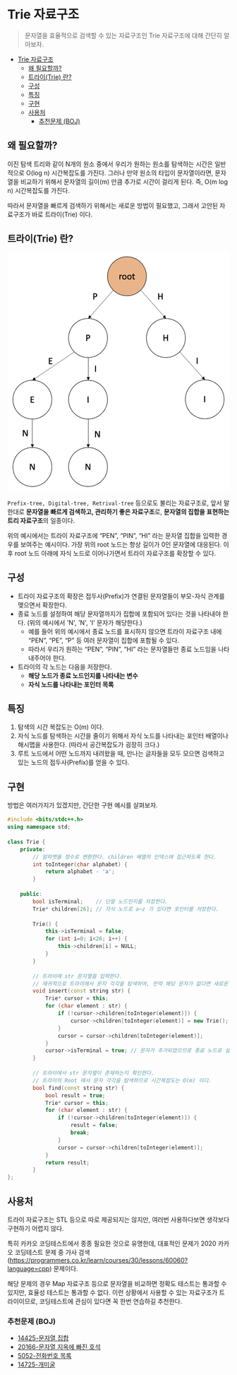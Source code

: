 # Trie 자료구조

> 문자열을 효율적으로 검색할 수 있는 자료구조인 Trie 자료구조에 대해 간단히 알아보자.

- [Trie 자료구조](#trie-자료구조)
  - [왜 필요할까?](#왜-필요할까)
  - [트라이(Trie) 란?](#트라이trie-란)
  - [구성](#구성)
  - [특징](#특징)
  - [구현](#구현)
  - [사용처](#사용처)
    - [추천문제 (BOJ)](#추천문제-boj)

## 왜 필요할까?

이진 탐색 트리와 같이 N개의 원소 중에서 우리가 원하는 원소를 탐색하는 시간은 일반적으로 O(log n) 시간복잡도를 가진다. 그러나 만약 원소의 타입이 문자열이라면, 문자열을 비교하기 위해서 문자열의 길이(m) 만큼 추가로 시간이 걸리게 된다. 즉, O(m log n) 시간복잡도를 가진다.

따라서 문자열을 빠르게 검색하기 위해서는 새로운 방법이 필요했고, 그래서 고안된 자료구조가 바로 트라이(Trie) 이다.

## 트라이(Trie) 란?

![trie-example](img/trie-example.png)

`Prefix-tree, Digital-tree, Retrival-tree` 등으로도 불리는 자료구조로, 앞서 말한대로 **문자열을 빠르게 검색하고, 관리하기 좋은 자료구조**로, **문자열의 집합을 표현하는 트리 자료구조**의 일종이다.

위의 예시에서는 트라이 자료구조에 “PEN”, “PIN”, “HI” 라는 문자열 집합을 입력한 경우를 보여주는 예시이다. 가장 위의 root 노드는 항상 길이가 0인 문자열에 대응된다. 이후 root 노드 아래에 자식 노드로 이어나가면서 트라이 자료구조를 확장할 수 있다.

## 구성

- 트라이 자료구조의 확장은 접두사(Prefix)가 연결된 문자열들이 부모-자식 관계를 맺으면서 확장한다.
- 종료 노드를 설정하여 해당 문자열까지가 집합에 포함되어 있다는 것을 나타내야 한다. (위의 예시에서 'N', 'N', 'I' 문자가 해당한다.)
  - 예를 들어 위의 예시에서 종료 노드를 표시하지 않으면 트라이 자료구조 내에 “PEN”, “PE”, “P” 등 여러 문자열이 집합에 포함될 수 있다.
  - 따라서 우리가 원하는 “PEN”, “PIN”, “HI” 라는 문자열들만 종료 노드임을 나타내주어야 한다.
- 트라이의 각 노드는 다음을 저장한다.
  - **해당 노드가 종료 노드인지를 나타내는 변수**
  - **자식 노드를 나타내는 포인터 목록**

## 특징

1. 탐색의 시간 복잡도는 O(m) 이다.
2. 자식 노드를 탐색하는 시간을 줄이기 위해서 자식 노드를 나타내는 포인터 배열이나 해시맵을 사용한다. (따라서 공간복잡도가 굉장히 크다.)
3. 루트 노드에서 어떤 노드까지 내려왔을 때, 만나는 글자들을 모두 모으면 검색하고 있는 노드의 접두사(Prefix)를 얻을 수 있다.

## 구현

방법은 여러가지가 있겠지만, 간단한 구현 예시를 살펴보자.

```cpp
#include <bits/stdc++.h>
using namespace std;

class Trie {
    private:
        // 알파벳을 정수로 변환한다. children 배열의 인덱스에 접근하도록 한다.
        int toInteger(char alphabet) {
            return alphabet - 'a';
        }

    public:
        bool isTerminal;    // 단말 노드인지를 저장한다.
        Trie* children[26]; // 자식 노드로 a~z 가 있다면 포인터를 저장한다.

        Trie() {
            this->isTerminal = false;
            for (int i=0; i<26; i++) {
                this->children[i] = NULL;
            }
        }

        // 트라이에 str 문자열을 입력한다.
        // 재귀적으로 트라이에서 문자 각각을 탐색하여, 만약 해당 문자가 없다면 새로운 노드를 추가하여 이어간다.
        void insert(const string str) {
            Trie* cursor = this;
            for (char element : str) {
                if (!cursor->children[toInteger(element)]) {
                    cursor->children[toInteger(element)] = new Trie();
                }
                cursor = cursor->children[toInteger(element)];
            }
            cursor->isTerminal = true; // 문자가 추가되었으므로 종료 노드로 설정한다.
        }

        // 트라이에서 str 문자열이 존재하는지 확인한다.
        // 트라이의 Root 에서 문자 각각을 탐색하므로 시간복잡도는 O(m) 이다.
        bool find(const string str) {
            bool result = true;
            Trie* cursor = this;
            for (char element : str) {
                if (!cursor->children[toInteger(element)]) {
                    result = false;
                    break;
                }
                cursor = cursor->children[toInteger(element)];
            }
            return result;
        }
};
```

## 사용처

트라이 자료구조는 STL 등으로 따로 제공되지는 않지만, 여러번 사용하다보면 생각보다 구현하기 어렵지 않다.

특히 카카오 코딩테스트에서 종종 필요한 것으로 유명한데, 대표적인 문제가 2020 카카오 코딩테스트 문제 중 가사 검색(https://programmers.co.kr/learn/courses/30/lessons/60060?language=cpp) 문제이다.

해당 문제의 경우 Map 자료구조 등으로 문자열을 비교하면 정확도 테스트는 통과할 수 있지만, 효율성 테스트는 통과할 수 없다. 이런 상황에서 사용할 수 있는 자료구조가 트라이이므로, 코딩테스트에 관심이 있다면 꼭 한번 연습하길 추천한다.

### 추천문제 (BOJ)

- [14425-문자열 집합](https://www.acmicpc.net/problem/14425)
- [20166-문자열 지옥에 빠진 호석](https://www.acmicpc.net/problem/20166)
- [5052-전화번호 목록](https://www.acmicpc.net/problem/5052)
- [14725-개미굴](https://www.acmicpc.net/problem/14725)
